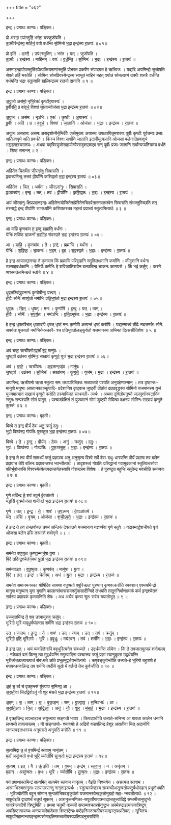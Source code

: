 +++
title = "०६२"

+++


इन्द्रः। प्रगाथः काण्वः। पङ्क्तिः।

प्रो अ॑स्मा॒ उप॑स्तुतिं॒ भर॑ता॒ यज्जुजो॑षति ।  
उ॒क्थैरिन्द्र॑स्य॒ माहि॑नं॒ वयो॑ वर्धन्ति सो॒मिनो॑ भ॒द्रा इन्द्र॑स्य रा॒तयः॑ ॥ ०१॥

प्रो इति॑ । अ॒स्मै॒ । उप॑ऽस्तुतिम् । भर॑त । यत् । जुजो॑षति ।  
उ॒क्थैः । इन्द्र॑स्य । माहि॑नम् । वयः॑ । व॒र्ध॒न्ति॒ । सो॒मिनः॑ । भ॒द्राः । इन्द्र॑स्य । रा॒तयः॑ ॥

अस्माइन्द्रायोपस्तुतिंउपेत्यक्रियमाणांस्तुतिं प्रोभरत प्रकर्षेण संपादयत हे ऋत्विजः । यद्यदि अयमिन्द्रो जुजोषति सेवते तर्हि भरतेति । सोमिनः सोमप्रियस्येन्द्रस्य स्वभूतं माहिनं महत् वयोन्नं सोमलक्षणं उक्थैः शस्त्रैः वर्धन्ति वर्धयन्ति भद्राः स्तुत्यानि खल्विन्द्रस्य रातयो दानानि ॥ १ ॥

इन्द्रः। प्रगाथः काण्वः। पङ्क्तिः।

अ॒यु॒जो अस॑मो॒ नृभि॒रेकः॑ कृ॒ष्टीर॒यास्यः॑ ।  
पू॒र्वीरति॒ प्र वा॑वृधे॒ विश्वा॑ जा॒तान्योज॑सा भ॒द्रा इन्द्र॑स्य रा॒तयः॑ ॥ ०२॥

अ॒यु॒जः । अस॑मः । नृऽभिः॑ । एकः॑ । कृ॒ष्टीः । अ॒यास्यः॑ ।  
पू॒र्वीः । अति॑ । प्र । व॒वृ॒धे॒ । विश्वा॑ । जा॒तानि॑ । ओज॑सा । भ॒द्राः । इन्द्र॑स्य । रा॒तयः॑ ॥

अयुजः असहायः असमः असदृशोन्यैर्नृभिर्देवैः एकोमुख्यः अयास्यः उपक्षपयितुमशक्यः पूर्वीः कृष्टीः पूर्वतन्यः प्रजाः अतिप्रववृधे अति प्रवर्धते । किञ्च विश्वा सर्वाणि जातानि इदानीमुत्पन्नानि ओजसा बलेनातिप्रवावृधे भद्राइन्द्रस्यरातयः । अथवा यमृषिरयुजोसहायोन्यैरसदृशएकएव सन् पूर्वीः प्रजाः जातानि सर्वाण्यप्यतिक्रम्य वर्धते । शिष्टं समानम् ॥ २ ॥

इन्द्रः। प्रगाथः काण्वः। पङ्क्तिः।

अहि॑तेन चि॒दर्व॑ता जी॒रदा॑नुः सिषासति ।  
प्र॒वाच्य॑मिन्द्र॒ तत्तव॑ वी॒र्या॑णि करिष्य॒तो भ॒द्रा इन्द्र॑स्य रा॒तयः॑ ॥ ०३॥

अहि॑तेन । चि॒त् । अर्व॑ता । जी॒रऽदा॑नुः । सि॒षा॒स॒ति॒ ।  
प्र॒ऽवाच्य॑म् । इ॒न्द्र॒ । तत् । तव॑ । वी॒र्या॑णि । क॒रि॒ष्य॒तः । भ॒द्राः । इन्द्र॑स्य । रा॒तयः॑ ॥

अयं जीरदानुः क्षिप्रप्रदानइन्द्रः अहितेनायोजितेनाप्रेरितेनचिदर्वतारणवताश्वेन सिषासति संभक्तुमिच्छति तत् तस्माद्धे इन्द्र वीर्याणि सामर्थ्यानि करिष्यतस्तव महत्त्वं प्रवाच्यं स्तुत्यमित्यर्थः ॥ ३ ॥

इन्द्रः। प्रगाथः काण्वः। पङ्क्तिः।

आ या॑हि कृ॒णवा॑म त॒ इन्द्र॒ ब्रह्मा॑णि॒ वर्ध॑ना ।  
येभिः॑ शविष्ठ चा॒कनो॑ भ॒द्रमि॒ह श्र॑वस्य॒ते भ॒द्रा इन्द्र॑स्य रा॒तयः॑ ॥ ०४॥

आ । या॒हि॒ । कृ॒णवा॑म । ते॒ । इन्द्र॑ । ब्रह्मा॑णि । वर्ध॑ना ।  
येभिः॑ । श॒वि॒ष्ठ॒ । चा॒कनः॑ । भ॒द्रम् । इ॒ह । श्र॒व॒स्य॒ते । भ॒द्राः । इन्द्र॑स्य । रा॒तयः॑ ॥

हे इन्द्र आयात्द्यागच्छ ते कृणवाम किं ब्रह्माणि परिवृढानि स्तुतिलक्षणानि कर्माणि । कीदृशानि वर्धना उत्साहवर्धकानि । येभिर्यैः कर्मभिः हे शविष्ठातिशयेन बलवन्निन्द्र चाकनः कामयसे । किं भद्रं कर्तुम् । कस्मै श्रवस्यतेन्नमिच्छते स्तोत्रे ॥ ४ ॥

इन्द्रः। प्रगाथः काण्वः। पङ्क्तिः।

धृ॒ष॒तश्चि॑द्धृ॒षन्मनः॑ कृ॒णोषी॑न्द्र॒ यत्त्वम् ।  
ती॒व्रैः सोमैः॑ सपर्य॒तो नमो॑भिः प्रति॒भूष॑तो भ॒द्रा इन्द्र॑स्य रा॒तयः॑ ॥ ०५॥

धृ॒ष॒तः । चि॒त् । धृ॒षत् । मनः॑ । कृ॒णोषि॑ । इ॒न्द्र॒ । यत् । त्वम् ।  
ती॒व्रैः । सोमैः॑ । स॒प॒र्य॒तः । नमः॑ऽभिः । प्र॒ति॒ऽभूष॑तः । भ॒द्राः । इन्द्र॑स्य । रा॒तयः॑ ॥

हे इन्द्र धृषतश्चित् धृष्टादपि धृषत् धृष्टं मनः कृणोषि अत्यन्तं धृष्टं करोषि । यद्यस्मात्त्वं तीव्रैः मदजमकैः सोमैः सपर्यतः पूजयतो नमोभिर्नमस्कारै- श्च प्रतिभूषतोलङ्कुर्वतो यजमानस्य अभिमतं दित्ससीतिशेषः ॥ ५ ॥

इन्द्रः। प्रगाथः काण्वः। पङ्क्तिः।

अव॑ चष्ट॒ ऋची॑षमोऽव॒ताँ इ॑व॒ मानु॑षः ।  
जु॒ष्ट्वी दक्ष॑स्य सो॒मिनः॒ सखा॑यं कृणुते॒ युजं॑ भ॒द्रा इन्द्र॑स्य रा॒तयः॑ ॥ ०६॥

अव॑ । च॒ष्टे॒ । ऋची॑षमः । अ॒व॒तान्ऽइ॑व । मानु॑षः ।  
जु॒ष्ट्वी । दक्ष॑स्य । सो॒मिनः॑ । सखा॑यम् । कृ॒णु॒ते॒ । युज॑म् । भ॒द्राः । इन्द्र॑स्य । रा॒तयः॑ ॥

अयमिन्द्रः ऋचीषमो ऋचा स्तुत्या समः तथापरिच्छिन्नः सन्नवचष्टे पश्यति अनुग्रहेणास्मान् । तत्र दृष्टान्तः-मानुषो मनुष्यः अवतानवटान्कूपादि- प्रदेशानिव दृष्ट्वाच जुष्ट्वी प्रीतोयं दक्षप्रवृद्धस्य सोमिनो यजमानस्य युजं युज्यमात्मानं सखायं कृणुते करोति तस्याभिमतं साधयती- त्यर्थः । अथवा तृषितोमनुष्यो जलपूर्णानवटानिव स्तुतः सन्पश्यति सोमं पातुम् । पश्चादवेक्षितं तं युज्यमानं सोमं जुष्ट्वी सेवित्वा दक्षस्य सोमिनः सखायं कृणुते कुरुते ॥ ६ ॥

इन्द्रः। प्रगाथः काण्वः। बृहती।

विश्वे॑ त इन्द्र वी॒र्यं॑ दे॒वा अनु॒ क्रतुं॑ ददुः ।  
भुवो॒ विश्व॑स्य॒ गोप॑तिः पुरुष्टुत भ॒द्रा इन्द्र॑स्य रा॒तयः॑ ॥ ०७॥

विश्वे॑ । ते॒ । इ॒न्द्र॒ । वी॒र्य॑म् । दे॒वाः । अनु॑ । क्रतु॑म् । द॒दुः॒ ।  
भुवः॑ । विश्व॑स्य । गोऽप॑तिः । पु॒रु॒ऽस्तु॒त॒ । भ॒द्राः । इन्द्र॑स्य । रा॒तयः॑ ॥

हे इन्द्र ते तव वीर्यं सामर्थ्यं क्रतुं प्रज्ञाञ्च अनु अनुसृत्य विश्वे सर्वे देवाः दधुः धारयन्ति वीर्यं प्रज्ञांच तव बलेन प्रज्ञयाच तेपि बलिनः प्रज्ञावन्तश्च भवन्तीत्यर्थः । तादृशस्त्वं गोपतिः प्रसिद्धानां गवामुदकानां स्तुतिवचसोवा पतिर्भुवोभवसि विश्वस्येत्येतत्पदान्तर्गतस्यापि गोशब्दस्य विशेषः । हे पुरुष्टुत बहुभिः स्तुतेन्द्र भवसीति समन्वयः ॥ ७ ॥

इन्द्रः। प्रगाथः काण्वः। बृहती।

गृ॒णे तदि॑न्द्र ते॒ शव॑ उप॒मं दे॒वता॑तये ।  
यद्धंसि॑ वृ॒त्रमोज॑सा शचीपते भ॒द्रा इन्द्र॑स्य रा॒तयः॑ ॥ ०८॥

गृ॒णे । तत् । इ॒न्द्र॒ । ते॒ । शवः॑ । उ॒प॒ऽमम् । दे॒वऽता॑तये ।  
यत् । हंसि॑ । वृ॒त्रम् । ओज॑सा । श॒ची॒ऽप॒ते॒ । भ॒द्राः । इन्द्र॑स्य । रा॒तयः॑ ॥

हे इन्द्र ते तव तच्छवोबलं उपमं अन्तिकं देवतातये यजमानाय यज्ञार्थंवा गृणे स्तुवे । यद्यस्माद्धेशचीपते वृत्रं ओजसा बलेन हंसि तस्मात्ते शवोगृणे ॥ ८ ॥

इन्द्रः। प्रगाथः काण्वः। बृहती।

सम॑नेव वपुष्य॒तः कृ॒णव॒न्मानु॑षा यु॒गा ।  
वि॒दे तदिन्द्र॒श्चेत॑न॒मध॑ श्रु॒तो भ॒द्रा इन्द्र॑स्य रा॒तयः॑ ॥ ०९॥

सम॑नाऽइव । व॒पु॒ष्य॒तः । कृ॒णव॑त् । मानु॑षा । यु॒गा ।  
वि॒दे । तत् । इन्द्रः॑ । चेत॑नम् । अध॑ । श्रु॒तः । भ॒द्राः । इन्द्र॑स्य । रा॒तयः॑ ॥

समनेव समानमनस्का योषिदिव सायथा वपुष्यतो वपुरिच्छतः पुरुषान् कृणवत्करोति स्ववशान् एवमयमिन्द्रो मानुषा मनुष्यान् युगा युगानि कालान्संवत्सरायनर्तुमासादीन्विदे लंभयति तद्युगनिर्माणात्मकं कर्म इन्द्रश्चेतनं सर्वस्य प्रज्ञापकं कृतवानिति शेषः । अध अथैवं कृत्वा श्रुतः सर्वत्र ख्यातोभूत् ॥ ९ ॥

इन्द्रः। प्रगाथः काण्वः। पङ्क्तिः।

उज्जा॒तमि॑न्द्र ते॒ शव॒ उत्त्वामुत्तव॒ क्रतु॑म् ।  
भूरि॑गो॒ भूरि॑ वावृधु॒र्मघ॑व॒न्तव॒ शर्म॑णि भ॒द्रा इन्द्र॑स्य रा॒तयः॑ ॥ १०॥

उत् । जा॒तम् । इ॒न्द्र॒ । ते॒ । शवः॑ । उत् । त्वाम् । उत् । तव॑ । क्रतु॑म् ।  
भूरि॑गो॒ इति॒ भूरि॑ऽगो । भूरि॑ । व॒वृ॒धुः॒ । मघ॑ऽवन् । तव॑ । शर्म॑णि । भ॒द्राः । इन्द्र॑स्य । रा॒तयः॑ ॥

हे इन्द्र उत् । अयं व्यवहितेनापि ववृधुरित्यनेन संबध्यते । उद्वर्धयन्ति सोमेन । कि ते तवजातमुत्पन्नं शवोबलम् । नकेवलं बलं किन्तु त्वा मुद्वर्धयन्ति स्तुत्यादिना पश्चात्तव क्रतुं प्रज्ञां स्वानुकूलां उद्वर्धयन्ति भूरीत्येतत्प्रत्याख्यातं संबध्यते अति प्रभूतमुद्वर्धयन्तीत्यर्थः । कएवङ्कुर्वन्तीति उच्यते-हे भूरिगो बहुपशो हे मघवन्धनवन्निन्द्र तव शर्मणि त्वदीये सुखे ये वर्तन्ते तेच कुर्वन्तीति ॥ १० ॥

इन्द्रः। प्रगाथः काण्वः। पङ्क्तिः।

अ॒हं च॒ त्वं च॑ वृत्रह॒न्त्सं यु॑ज्याव स॒निभ्य॒ आ ।  
अ॒रा॒ती॒वा चि॑दद्रि॒वोऽनु॑ नौ शूर मंसते भ॒द्रा इन्द्र॑स्य रा॒तयः॑ ॥ ११॥

अ॒हम् । च॒ । त्वम् । च॒ । वृ॒त्र॒ऽह॒न् । सम् । यु॒ज्या॒व॒ । स॒निऽभ्यः॑ । आ ।  
अ॒रा॒ति॒ऽवा । चि॒त् । अ॒द्रि॒ऽवः॒ । अनु॑ । नौ॒ । शू॒र॒ । मं॒स॒ते॒ । भ॒द्राः । इन्द्र॑स्य । रा॒तयः॑ ॥

हे वृत्रहन्निन्द्र त्वञ्चाहञ्च संयुज्याव सङ्गतौ भवाव । कियदवधीति उच्यते-सनिभ्य आ यावता कालेन धनानि लभ्यन्ते तावत्कालम् । नौ सङ्गतयो- श्चावयोः हे अद्रिवो वज्रवन्निन्द्र हेशूर अरातीवा चित् अदानोपि जनस्त्वद्दत्तधनस्य अनुमंसते अनुमतिं करोति ॥ ११ ॥

इन्द्रः। प्रगाथः काण्वः। पङ्क्तिः।

स॒त्यमिद्वा उ॒ तं व॒यमिन्द्रं॑ स्तवाम॒ नानृ॑तम् ।  
म॒हाँ असु॑न्वतो व॒धो भूरि॒ ज्योतीं॑षि सुन्व॒तो भ॒द्रा इन्द्र॑स्य रा॒तयः॑ ॥ १२॥

स॒त्यम् । इत् । वै । ऊं॒ इति॑ । तम् । व॒यम् । इन्द्र॑म् । स्त॒वा॒म॒ । न । अनृ॑तम् ।  
म॒हान् । असु॑न्वतः । व॒धः । भूरि॑ । ज्योतीं॑षि । सु॒न्व॒तः । भ॒द्राः । इन्द्र॑स्य । रा॒तयः॑ ॥

वयं प्रगाथास्तमिन्द्रं सत्यमित् सत्यमेव स्तवाम नानृतम् । वैइति निश्चयेन । असत्यन्न स्तवाम । अस्माभिरुक्तागुणाः सत्याएवसन्तु नानृताइत्यर्थः । स्तुत्यस्येन्द्रस्य सम्बन्धीअसुन्वतोयष्टुर्वधोमहान् प्रभूतोभवति । भूरिज्योतींषि बहून् सोमान् सुन्वतोभिषवङ्कुर्वतो यजमानस्येन्द्रकृतोनुग्रहो महा- न्भवतीत्यर्थः ॥ १२ ॥सपूर्व्यइति द्वादशर्चं चतुर्थं सूक्तम् । अत्रानुक्रमणिका-सपूर्व्योगायत्रमाद्याचतुर्थ्यादिद्वे सप्तमीचानुष्टुभो गायत्रेन्त्यादैवी त्रिष्टुबिति । प्रथमा चतुर्थी पञ्चमी सप्तम्यश्चतस्रोनुष्टुभः अस्मेरुद्राइत्यन्त्यात्रिष्टुप् अवशिष्टागायत्र्यः अन्त्यायादेवादेवता शिष्टाऎन्द्मः षष्ठेहनिमरुत्वतीयस्याद्यस्तृचःप्रतिपत् । सूत्रितंच-सपूर्व्योमहानान्त्रयइन्द्रस्यसोमाइतिमरुत्वतीयस्यप्रतिपदनुचराविति ।